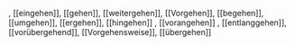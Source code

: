 , [[eingehen]], [[gehen]], [[weitergehen]], [[Vorgehen]], [[begehen]], [[umgehen]], [[ergehen]], [[hingehen]]
, [[vorangehen]]
, [[entlanggehen]], [[vorübergehend]], [[Vorgehensweise]], [[übergehen]]